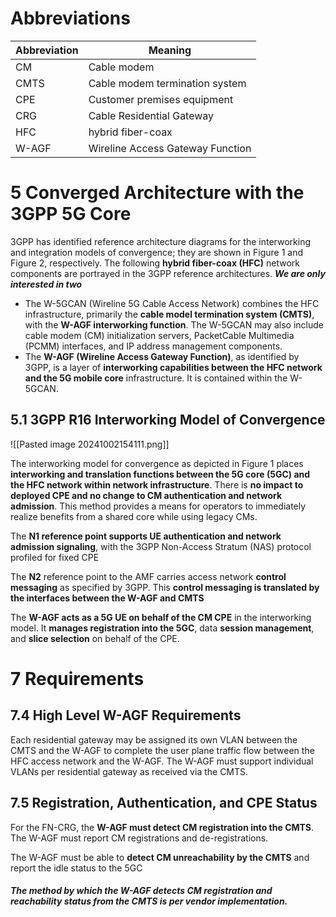 # Abbreviations
| Abbreviation | Meaning                          |
| ------------ | -------------------------------- |
| CM           | Cable modem                      |
| CMTS         | Cable modem termination system   |
| CPE          | Customer premises equipment      |
| CRG          | Cable Residential Gateway        |
| HFC          | hybrid fiber-coax                |
| W-AGF        | Wireline Access Gateway Function |

# 5 Converged Architecture with the 3GPP 5G Core
3GPP has identified reference architecture diagrams for the interworking and integration models of convergence; they are shown in Figure 1 and Figure 2, respectively. The following **hybrid fiber-coax (HFC)** network components are portrayed in the 3GPP reference architectures. ***We are only interested in two***
- The W-5GCAN (Wireline 5G Cable Access Network) combines the HFC infrastructure, primarily the **cable model termination system (CMTS)**, with the **W-AGF interworking function**. The W-5GCAN may also include cable modem (CM) initialization servers, PacketCable Multimedia (PCMM) interfaces, and IP address management components.
- The **W-AGF (Wireline Access Gateway Function)**, as identified by 3GPP, is a layer of **interworking capabilities between the HFC network and the 5G mobile core** infrastructure. It is contained within the W-5GCAN.

## 5.1 3GPP R16 Interworking Model of Convergence

![[Pasted image 20241002154111.png]]

The interworking model for convergence as depicted in Figure 1 places **interworking and translation functions between the 5G core (5GC) and the HFC network within network infrastructure**. There is **no impact to deployed CPE and no change to CM authentication and network admission**. This method provides a means for operators to immediately realize benefits from a shared core while using legacy CMs.

The **N1 reference point supports UE authentication and network admission signaling**, with the 3GPP Non-Access Stratum (NAS) protocol profiled for fixed CPE

The **N2** reference point to the AMF carries access network **control messaging** as specified by 3GPP. This **control messaging is translated by the interfaces between the W-AGF and CMTS**

The **W-AGF acts as a 5G UE on behalf of the CM CPE** in the interworking model. It **manages registration into the 5GC**, data **session management**, and **slice selection** on behalf of the CPE.

# 7 Requirements
## 7.4 High Level W-AGF Requirements
Each residential gateway may be assigned its own VLAN between the CMTS and the W-AGF to complete the user plane traffic flow between the HFC access network and the W-AGF. The W-AGF must support individual VLANs per residential gateway as received via the CMTS.

## 7.5 Registration, Authentication, and CPE Status
For the FN-CRG, the **W-AGF must detect CM registration into the CMTS**. The W-AGF must report CM registrations and de-registrations.

The W-AGF must be able to **detect CM unreachability by the CMTS** and report the idle status to the 5GC

##### The method by which the W-AGF detects CM registration and reachability status from the  CMTS is per vendor implementation.

